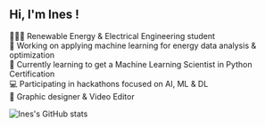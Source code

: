 ## Hi, I'm Ines !

👩🏼‍🎓 Renewable Energy & Electrical Engineering student <br/>
💼 Working on applying machine learning for energy data analysis & optimization <br/>
🌱 Currently learning to get a Machine Learning Scientist in Python Certification <br/>
💻 Participating in hackathons focused on AI, ML & DL <br/>
🎨 Graphic designer & Video Editor <br/>


![Ines's GitHub stats](https://github-readme-stats.vercel.app/api?username=Nesnoussa&show_icons=true&theme=radical)
